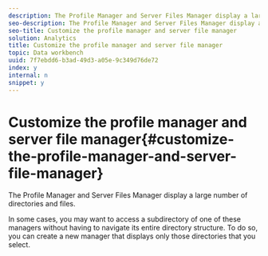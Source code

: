 ```yaml
---
description: The Profile Manager and Server Files Manager display a large number of directories and files.
seo-description: The Profile Manager and Server Files Manager display a large number of directories and files.
seo-title: Customize the profile manager and server file manager
solution: Analytics
title: Customize the profile manager and server file manager
topic: Data workbench
uuid: 7f7ebdd6-b3ad-49d3-a05e-9c349d76de72
index: y
internal: n
snippet: y
---
```


# Customize the profile manager and server file manager{#customize-the-profile-manager-and-server-file-manager}

The Profile Manager and Server Files Manager display a large number of directories and files.

 In some cases, you may want to access a subdirectory of one of these managers without having to navigate its entire directory structure. To do so, you can create a new manager that displays only those directories that you select. 

